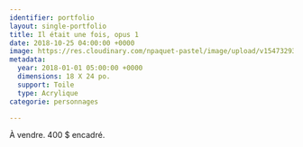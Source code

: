```yaml
---
identifier: portfolio
layout: single-portfolio
title: Il était une fois, opus 1
date: 2018-10-25 04:00:00 +0000
image: https://res.cloudinary.com/npaquet-pastel/image/upload/v1547329399/44318124_2187643201504915_3457723194704658432_o.jpg
metadata:
  year: 2018-01-01 05:00:00 +0000
  dimensions: 18 X 24 po.
  support: Toile
  type: Acrylique
categorie: personnages

---
```

À vendre. 400 $ encadré.
